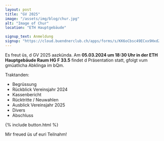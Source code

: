 ```yaml
---
layout: post
title: "GV 2025"
image: "/assets/img/blog/chur.jpg"
alt: "Image of Chur"
location: "ETH Hauptgebäude"

signup_text: Anmeldung
signup: "https://cloud.buendnerclub.ch/apps/forms/s/KK6oCbsc49ECxx9HxdZyAfYZ"
---
```


Es freut üs, d GV 2025 aazkünda. Am <strong>05.03.2024 um 18:30 Uhr in der ETH Hauptgebäude Raum HG F 33.5</strong> findet d Präsentation statt, gfolgt vum gmüatlicha Abklinga im bQm.

Traktanden:

- Begrüssung
- Rückblick Vereinsjahr 2024
- Kassenbericht
- Rücktritte / Neuwahlen
- Ausblick Vereinsjahr 2025
- Divers
- Abschluss

{% include button.html %}

Mir freued üs uf euri Teilnahm!
